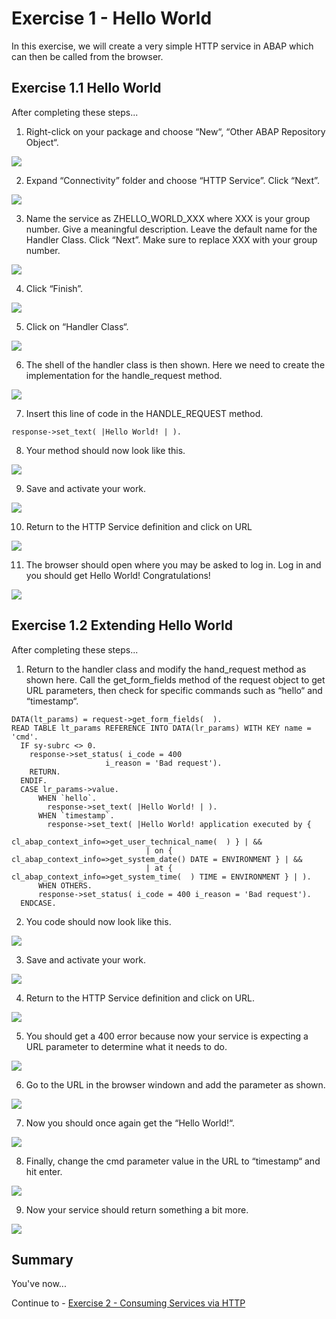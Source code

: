 # Exercise 1 - Hello World

In this exercise, we will create a very simple HTTP service in ABAP which can then be called from the browser.

## Exercise 1.1 Hello World

After completing these steps...

1. Right-click on your package and choose “New“, “Other ABAP Repository Object“.

![](/exercises/ex1/images/01_01_0010.png)

2. Expand “Connectivity” folder and choose “HTTP Service”.  Click “Next”.

![](/exercises/ex1/images/01_01_0020.png)

3.	Name the service as ZHELLO_WORLD_XXX where XXX is your group number.  Give a meaningful description.  Leave the default name for the Handler Class.  Click “Next”.  Make sure to replace XXX with your group number.

![](/exercises/ex1/images/01_01_0030.png)

4.	Click “Finish”. 

![](/exercises/ex1/images/01_01_0040.png)

5.	Click on “Handler Class“.

![](/exercises/ex1/images/01_01_0050.png)

6.	The shell of the handler class is then shown.  Here we need to create the implementation for the handle_request method.

![](/exercises/ex1/images/01_01_0060.png)

7.	Insert this line of code in the HANDLE_REQUEST method.

```response->set_text( |Hello World! | ).```
      
8.	Your method should now look like this. 

![](/exercises/ex1/images/01_01_0080.png)

9.	Save and activate your work.

![](/exercises/ex1/images/01_01_0090.png)

10.	Return to the HTTP Service definition and click on URL

![](/exercises/ex1/images/01_01_0100.png)

11.	The browser should open where you may be asked to log in.  Log in and you should get Hello World! Congratulations!

![](/exercises/ex1/images/01_01_0110.png)



## Exercise 1.2 Extending Hello World

After completing these steps...

1.	Return to the handler class and modify the hand_request method as shown here.  Call the get_form_fields method of the request object to get URL parameters, then check for specific commands such as “hello“ and “timestamp“.

```abap
DATA(lt_params) = request->get_form_fields(  ).
READ TABLE lt_params REFERENCE INTO DATA(lr_params) WITH KEY name = 'cmd'.
  IF sy-subrc <> 0.
    response->set_status( i_code = 400
                     i_reason = 'Bad request').
    RETURN.
  ENDIF.
  CASE lr_params->value.
      WHEN `hello`.
        response->set_text( |Hello World! | ).
      WHEN `timestamp`.
        response->set_text( |Hello World! application executed by {
                             cl_abap_context_info=>get_user_technical_name(  ) } | &&
                              | on {  cl_abap_context_info=>get_system_date() DATE = ENVIRONMENT } | &&
                              | at { cl_abap_context_info=>get_system_time(  ) TIME = ENVIRONMENT } | ).
      WHEN OTHERS.
      response->set_status( i_code = 400 i_reason = 'Bad request').
  ENDCASE.
```

2.	You code should now look like this. 
 
![](/exercises/ex1/images/01_02_0020.png)

3.	Save and activate your work.

![](/exercises/ex1/images/01_02_0030.png)

4.	Return to the HTTP Service definition and click on URL.

![](/exercises/ex1/images/01_02_0040.png)

5.	You should get a 400 error because now your service is expecting a URL parameter to determine what it needs to do.  

![](/exercises/ex1/images/01_02_0050.png)

6.	Go to the URL in the browser windown and add the parameter as shown.

![](/exercises/ex1/images/01_02_0060.png)

7.	Now you should once again get the “Hello World!“.

![](/exercises/ex1/images/01_02_0070.png)

8.	Finally, change the cmd parameter value in the URL to “timestamp“ and hit enter.

![](/exercises/ex1/images/01_02_0080.png)

9.	Now your service should return something a bit more.

![](/exercises/ex1/images/01_02_0090.png)

## Summary

You've now...

Continue to - [Exercise 2 - Consuming Services via HTTP ](../ex2/README.MD)
